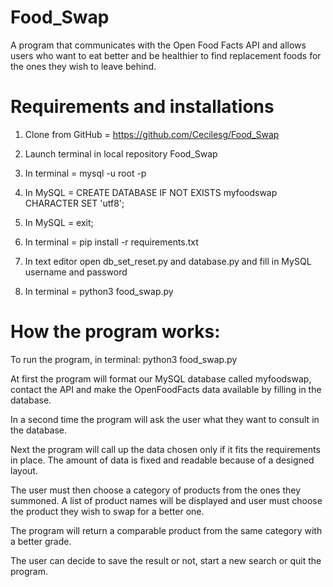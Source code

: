 # Food_Swap
A program that communicates with the Open Food Facts API and allows users who
want to eat better and be healthier to find replacement foods for the ones
they wish to leave behind.

# Requirements and installations
1. Clone from GitHub = https://github.com/Cecilesg/Food_Swap

2. Launch terminal in local repository Food_Swap

3. In terminal = mysql -u root -p

2. In MySQL = CREATE DATABASE IF NOT EXISTS myfoodswap CHARACTER SET 'utf8';

3. In MySQL = exit;

4. In terminal = pip install -r requirements.txt

5. In text editor open db_set_reset.py and database.py and fill in MySQL
username and password

6. In terminal = python3 food_swap.py

# How the program works:
To run the program, in terminal:
python3 food_swap.py

At first the program will format our MySQL database called myfoodswap, 
contact the API and make the OpenFoodFacts data available by filling in the
database.

In a second time the program will ask the user what they want to consult in 
the database.

Next the program will call up the data chosen only if it fits the 
requirements in place. The amount of data is fixed and readable because of a 
designed layout.

The user must then choose a category of products from the ones they summoned. A 
list of product names will be displayed and user must choose the product they 
wish to swap for a better one.

The program will return a comparable product from the same category with a 
better grade.

The user can decide to save the result or not, start a new search or quit the 
program.
